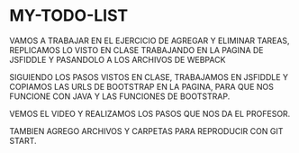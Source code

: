 # MY-TODO-LIST
VAMOS A TRABAJAR EN EL EJERCICIO DE AGREGAR Y ELIMINAR TAREAS, REPLICAMOS LO VISTO EN CLASE TRABAJANDO EN LA PAGINA DE JSFIDDLE Y PASANDOLO A LOS ARCHIVOS DE WEBPACK

SIGUIENDO LOS PASOS VISTOS EN CLASE, TRABAJAMOS EN JSFIDDLE Y COPIAMOS LAS URLS DE BOOTSTRAP EN LA PAGINA, PARA QUE NOS FUNCIONE CON JAVA Y LAS FUNCIONES DE BOOTSTRAP.

VEMOS EL VIDEO Y REALIZAMOS LOS PASOS QUE NOS DA EL PROFESOR.

TAMBIEN AGREGO ARCHIVOS Y CARPETAS PARA REPRODUCIR CON GIT START.



